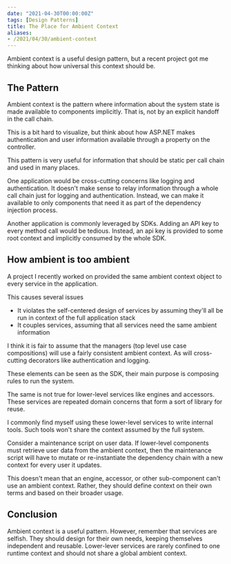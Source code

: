 ```yaml
---
date: "2021-04-30T00:00:00Z"
tags: [Design Patterns]
title: The Place for Ambient Context
aliases:
- /2021/04/30/ambient-context
---
```


Ambient context is a useful design pattern, but a recent project got me thinking about how universal this context should be.
<!--more-->

## The Pattern

Ambient context is the pattern where information about the system state is made available to components implicitly. That is, not by an explicit handoff in the call chain.

This is a bit hard to visualize, but think about how ASP.NET makes authentication and user information available through a property on the controller.

This pattern is very useful for information that should be static per call chain and used in many places. 

One application would be cross-cutting concerns like logging and authentication. It doesn't make sense to relay information through a whole call chain just for logging and authentication. Instead, we can make it available to only components that need it as part of the dependency injection process.

Another application is commonly leveraged by SDKs. Adding an API key to every method call would be tedious. Instead, an api key is provided to some root context and implicitly consumed by the whole SDK.

## How ambient is too ambient

A project I recently worked on provided the same ambient context object to every service in the application.

This causes several issues
- It violates the self-centered design of services by assuming they'll all be run in context of the full application stack
- It couples services, assuming that all services need the same ambient information

I think it is fair to assume that the managers (top level use case compositions) will use a fairly consistent ambient context. As will cross-cutting decorators like authentication and logging.

These elements can be seen as the SDK, their main purpose is composing rules to run the system.

The same is not true for lower-level services like engines and accessors. These services are repeated domain concerns that form a sort of library for reuse. 

I commonly find myself using these lower-level services to write internal tools. Such tools won't share the context assumed by the full system.

Consider a maintenance script on user data. If lower-level components must retrieve user data from the ambient context, then the maintenance script will have to mutate or re-instantiate the dependency chain with a new context for every user it updates.

This doesn't mean that an engine, accessor, or other sub-component can't use an ambient context. Rather, they should define context on their own terms and based on their broader usage.

## Conclusion

Ambient context is a useful pattern. However, remember that services are selfish. They should design for their own needs, keeping themselves independent and reusable. Lower-lever services are rarely confined to one runtime context and should not share a global ambient context.